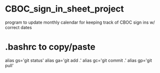# CBOC_sign_in_sheet_project
program to update monthly calendar for keeping track of CBOC sign ins w/ correct dates

# .bashrc to copy/paste
alias gs='git status'
alias ga='git add .'
alias gc='git commit .'
alias gp='git pull'